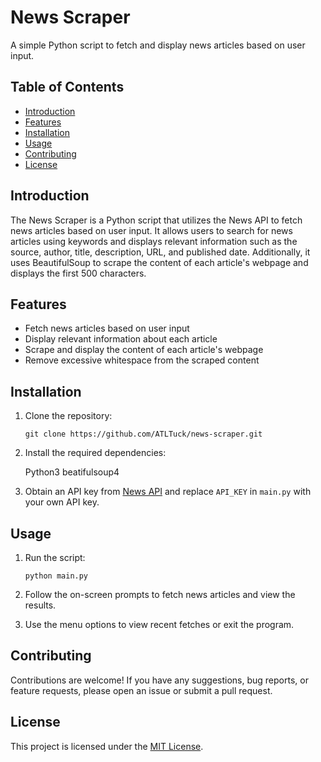 # News Scraper

A simple Python script to fetch and display news articles based on user input.

## Table of Contents
- [Introduction](#introduction)
- [Features](#features)
- [Installation](#installation)
- [Usage](#usage)
- [Contributing](#contributing)
- [License](#license)

## Introduction

The News Scraper is a Python script that utilizes the News API to fetch news articles based on user input. It allows users to search for news articles using keywords and displays relevant information such as the source, author, title, description, URL, and published date. Additionally, it uses BeautifulSoup to scrape the content of each article's webpage and displays the first 500 characters.

## Features

- Fetch news articles based on user input
- Display relevant information about each article
- Scrape and display the content of each article's webpage
- Remove excessive whitespace from the scraped content

## Installation

1. Clone the repository:

   ```shell
   git clone https://github.com/ATLTuck/news-scraper.git
   ```

2. Install the required dependencies:

   Python3
   beatifulsoup4

4. Obtain an API key from [News API](https://newsapi.org/) and replace `API_KEY` in `main.py` with your own API key.

## Usage

1. Run the script:

   ```shell
   python main.py
   ```

2. Follow the on-screen prompts to fetch news articles and view the results.

3. Use the menu options to view recent fetches or exit the program.

## Contributing

Contributions are welcome! If you have any suggestions, bug reports, or feature requests, please open an issue or submit a pull request.

## License

This project is licensed under the [MIT License](LICENSE).
